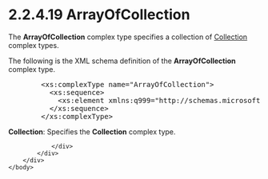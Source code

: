 <html dir="LTR" xmlns:mshelp="http://msdn.microsoft.com/mshelp" xmlns:ddue="http://ddue.schemas.microsoft.com/authoring/2003/5" xmlns:xlink="http://www.w3.org/1999/xlink" xmlns:tool="http://www.microsoft.com/tooltip">
    <head>
        <meta http-equiv="Content-Type" content="text/html; CHARSET=utf-8"></meta>
        <meta name="save" content="history"></meta>
        <title>2.2.4.19 ArrayOfCollection</title>
        <xml>
            <mshelp:toctitle title="2.2.4.19 ArrayOfCollection"></mshelp:toctitle>
            <mshelp:rltitle title="[MS-SSMDSWS-15]: ArrayOfCollection"></mshelp:rltitle>
            <mshelp:keyword index="A" term="2fced154-4ef4-4e9e-acfa-b02225db4ae4"></mshelp:keyword>
            <mshelp:attr name="DCSext.ContentType" value="open specification"></mshelp:attr>
            <mshelp:attr name="AssetID" value="2fced154-4ef4-4e9e-acfa-b02225db4ae4"></mshelp:attr>
            <mshelp:attr name="TopicType" value="kbRef"></mshelp:attr>
            <mshelp:attr name="DCSext.Title" value="[MS-SSMDSWS-15]: ArrayOfCollection" />
        </xml>
    </head>
    <body>
        <div id="header">
            <h1 class="heading">2.2.4.19 ArrayOfCollection</h1>
        </div>
        <div id="mainSection">
            <div id="mainBody">
                <div id="allHistory" class="saveHistory"></div>
                <div id="sectionSection0" class="section" name="collapseableSection">
                    

<p>The <b>ArrayOfCollection</b> complex type specifies a
collection of <a href="f1e9258d-12a4-4421-93ca-a3aa86921272.htm">Collection</a>
complex types.</p>

<p>The following is the XML schema definition of the <b>ArrayOfCollection</b>
complex type.</p>

<dl>
<dd>
<div><pre>   &lt;xs:complexType name=&quot;ArrayOfCollection&quot;&gt;
     &lt;xs:sequence&gt;
       &lt;xs:element xmlns:q999=&quot;http://schemas.microsoft.com/sqlserver/masterdataservices/2009/09&quot; minOccurs=&quot;0&quot; maxOccurs=&quot;unbounded&quot; name=&quot;Collection&quot; nillable=&quot;true&quot; type=&quot;q999:Collection&quot; xmlns:xs=&quot;http://www.w3.org/2001/XMLSchema&quot; /&gt;
     &lt;/xs:sequence&gt;
   &lt;/xs:complexType&gt;
</pre></div>
</dd></dl>

<p><b>Collection</b>: Specifies the <b>Collection</b>
complex type. </p>


                </div>
            </div>
        </div>
    </body>
</html>